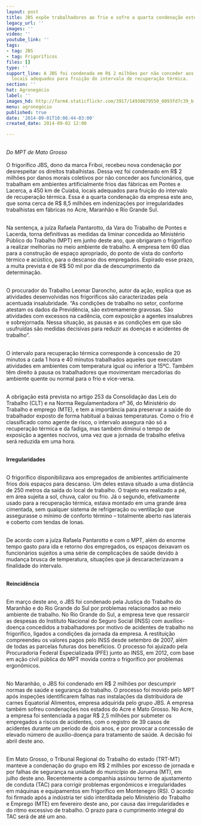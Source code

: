 ```yaml
---
layout: post
title: JBS expõe trabalhadores ao frio e sofre a quarta condenação este ano
legacy_url: ''
images: ''
video: ''
youtube_link: ''
tags:
- tag: JBS
- tag: Frigoríficos
files: []
type: ''
support_line: A JBS foi condenada em R$ 2 milhões por não conceder aos funcionários
  locais adequados para fruição do intervalo de recuperação térmica.
section: ''
hat: Agronegócio
label: ''
images_hd: http://farm4.staticflickr.com/3917/14930879550_0093fd7c39_b.jpg
menu: agronegócio
published: true
date: '2014-09-01T10:06:44-03:00'
created_date: 2014-09-02 12:00

---
```

<p><br />
<em>Do MPT de Mato Grosso</em><br />
<br />
O frigor&iacute;fico JBS, dono da marca Friboi, recebeu nova condena&ccedil;&atilde;o por desrespeitar os direitos trabalhistas. Dessa vez foi condenado em R$ 2 milh&otilde;es por danos morais coletivos por n&atilde;o conceder aos funcion&aacute;rios, que trabalham em ambientes artificialmente frios das f&aacute;bricas em Pontes e Lacerca, a 450 km de Cuiab&aacute;, locais adequados para frui&ccedil;&atilde;o do intervalo de recupera&ccedil;&atilde;o t&eacute;rmica. Essa &eacute; a quarta condena&ccedil;&atilde;o da empresa este ano, que soma cerca de R$ 8,5 milh&otilde;es em indeniza&ccedil;&otilde;es por irregularidades trabalhistas em f&aacute;bricas no Acre, Maranh&atilde;o e Rio Grande Sul.</p>

<p><br />
Na senten&ccedil;a, a ju&iacute;za Rafaela Pantarotto, da Vara do Trabalho de Pontes e Lacerda, torna definitivas as medidas da liminar concedida ao Minist&eacute;rio P&uacute;blico do Trabalho (MPT) em junho deste ano, que obrigaram o frigor&iacute;fico a realizar melhorias no meio ambiente de trabalho. A empresa tem 60 dias para a constru&ccedil;&atilde;o de espa&ccedil;o apropriado, do ponto de vista do conforto t&eacute;rmico e ac&uacute;stico, para o descanso dos empregados. Expirado esse prazo, a multa prevista &eacute; de R$ 50 mil por dia de descumprimento da determina&ccedil;&atilde;o.</p>

<p><br />
O procurador do Trabalho Leomar Daroncho, autor da a&ccedil;&atilde;o, explica que as atividades desenvolvidas nos frigor&iacute;ficos s&atilde;o caracterizadas pela<br />
acentuada insalubridade. &ldquo;As condi&ccedil;&otilde;es de trabalho no setor, conforme atestam os dados da Previd&ecirc;ncia, s&atilde;o extremamente gravosas. S&atilde;o atividades com excessos na cad&ecirc;ncia, com exposi&ccedil;&atilde;o a agentes insalubres e sobrejornada. Nessa situa&ccedil;&atilde;o, as pausas e as condi&ccedil;&otilde;es em que s&atilde;o usufru&iacute;das s&atilde;o medidas decisivas para reduzir as doen&ccedil;as e acidentes de trabalho&rdquo;.</p>

<p><br />
O intervalo para recupera&ccedil;&atilde;o t&eacute;rmica corresponde &agrave; concess&atilde;o de 20 minutos a cada 1 hora e 40 minutos trabalhados aqueles que executam atividades em ambientes com temperatura igual ou inferior a 15&ordm;C. Tamb&eacute;m t&ecirc;m direito &agrave; pausa os trabalhadores que movimentam mercadorias do ambiente quente ou normal para o frio e vice-versa.</p>

<p><br />
A obriga&ccedil;&atilde;o est&aacute; prevista no artigo 253 da Consolida&ccedil;&atilde;o das Leis do Trabalho (CLT) e na Norma Regulamentadora n&ordm; 36, do Minist&eacute;rio do Trabalho e emprego (MTE), e tem a import&acirc;ncia para preservar a sa&uacute;de do trabalhador exposto de forma habitual a baixas temperaturas. Como o frio &eacute; classificado como agente de risco, o intervalo assegura n&atilde;o s&oacute; a recupera&ccedil;&atilde;o t&eacute;rmica e da fadiga, mas tamb&eacute;m diminui o tempo de exposi&ccedil;&atilde;o a agentes nocivos, uma vez que a jornada de trabalho efetiva ser&aacute; reduzida em uma hora.</p>

<p><br />
<strong>Irregularidades </strong></p>

<p><br />
O frigor&iacute;fico disponibilizava aos empregados de ambientes artificialmente frios dois espa&ccedil;os para descanso. Um deles estava situado a uma dist&acirc;ncia de 250 metros da sa&iacute;da do local de trabalho. O trajeto era realizado a p&eacute;, em &aacute;rea sujeita a sol, chuva, calor ou frio. J&aacute; o segundo, efetivamente usado para a recupera&ccedil;&atilde;o t&eacute;rmica, estava montado em uma grande &aacute;rea cimentada, sem qualquer sistema de refrigera&ccedil;&atilde;o ou ventila&ccedil;&atilde;o que assegurasse o m&iacute;nimo de conforto t&eacute;rmino &ndash; totalmente aberto nas laterais e coberto com tendas de lonas.</p>

<p><br />
De acordo com a ju&iacute;za Rafaela Pantarotto e com o MPT, al&eacute;m do enorme tempo gasto para ida e retorno dos empregados, os espa&ccedil;os deixavam os funcion&aacute;rios sujeitos a uma s&eacute;rie de complica&ccedil;&otilde;es de sa&uacute;de devido &agrave; mudan&ccedil;a brusca de temperatura, situa&ccedil;&otilde;es que j&aacute; descaracterizavam a finalidade do intervalo.</p>

<p><br />
<strong>Reincid&ecirc;ncia </strong></p>

<p><br />
Em mar&ccedil;o deste ano, o JBS foi condenado pela Justi&ccedil;a do Trabalho do Maranh&atilde;o e do Rio Grande do Sul por problemas relacionados ao meio ambiente de trabalho. No Rio Grande do Sul, a empresa teve que ressarcir as despesas do Instituto Nacional do Seguro Social (INSS) com aux&iacute;lios-doen&ccedil;a concedidos a trabalhadores por motivo de acidentes de trabalho no frigor&iacute;fico, ligados a condi&ccedil;&otilde;es da jornada da empresa. A restitui&ccedil;&atilde;o compreendeu os valores pagos pelo INSS desde setembro de 2007, al&eacute;m de todas as parcelas futuras dos benef&iacute;cios. O processo foi ajuizado pela Procuradoria Federal Especializada (PFE) junto ao INSS, em 2012, com base em a&ccedil;&atilde;o civil p&uacute;blica do MPT movida contra o frigor&iacute;fico por problemas ergon&ocirc;micos.</p>

<p><br />
No Maranh&atilde;o, o JBS foi condenado em R$ 2 milh&otilde;es por descumprir normas de sa&uacute;de e seguran&ccedil;a do trabalho. O processo foi movido pelo MPT ap&oacute;s inspe&ccedil;&otilde;es identificarem falhas nas instala&ccedil;&otilde;es da distribuidora de carnes Equatorial Alimentos, empresa adquirida pelo grupo JBS. A empresa tamb&eacute;m sofreu condena&ccedil;&otilde;es nos estados do Acre e Mato Grosso. No Acre, a empresa foi sentenciada a pagar R$ 2,5 milh&otilde;es por submeter os empregados a riscos de acidentes, com o registro de 39 casos de acidentes durante um per&iacute;odo de dois anos, e por provocar a concess&atilde;o de elevado n&uacute;mero de aux&iacute;lio-doen&ccedil;a para tratamento de sa&uacute;de. A decis&atilde;o foi abril deste ano.</p>

<p><br />
Em Mato Grosso, o Tribunal Regional do Trabalho do estado (TRT-MT) manteve a condena&ccedil;&atilde;o do grupo em R$ 2 milh&otilde;es por excesso de jornada e por falhas de seguran&ccedil;a na unidade do munic&iacute;pio de Juruena (MT), em julho deste ano. Recentemente a companhia assinou termo de ajustamento de conduta (TAC) para corrigir problemas ergon&ocirc;micos e irregularidades em m&aacute;quinas e equipamentos em frigor&iacute;fico em Montenegro (RS). O acordo foi firmado ap&oacute;s a ind&uacute;stria ter sido interditada pelo Minist&eacute;rio do Trabalho e Emprego (MTE) em fevereiro deste ano, por causa das irregularidades e do ritmo excessivo de trabalho. O prazo para o cumprimento integral do TAC ser&aacute; de at&eacute; um ano.</p>
